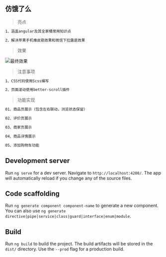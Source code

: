 ## 仿饿了么

> 亮点

``` bash
1、涵盖angular及其全家桶常用知识点

2、解决苹果手机橡皮筋效果和微信下拉露底效果
```

> 效果

![最终效果](/demo/demo.gif)

> 注意事项

``` bash
1、CSS代码使用Scss编写

2、页面滚动使用better-scroll插件
```

> 功能实现

``` bash
01、商品页展示（包含左右联动，浏览状态保留）

02、评价页展示

03、商家页展示

04、商品详情展示

05、添加购物车功能
```

## Development server

Run `ng serve` for a dev server. Navigate to `http://localhost:4200/`. The app will automatically reload if you change any of the source files.

## Code scaffolding

Run `ng generate component component-name` to generate a new component. You can also use `ng generate directive|pipe|service|class|guard|interface|enum|module`.

## Build

Run `ng build` to build the project. The build artifacts will be stored in the `dist/` directory. Use the `--prod` flag for a production build.

